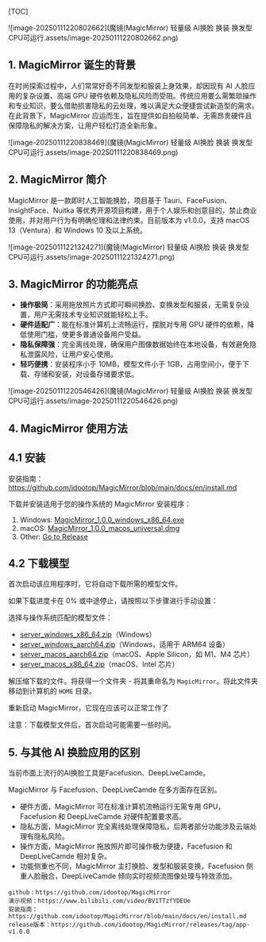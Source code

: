 [TOC]

![image-20250111220802662](魔镜(MagicMirror) 轻量级 AI换脸 换装 换发型 CPU可运行.assets/image-20250111220802662.png)

## 1. MagicMirror 诞生的背景

在时尚探索过程中，人们常常好奇不同发型和服装上身效果，却因现有 AI 人脸应用的复杂设置、高端 GPU 硬件依赖及隐私风险而受阻。传统应用要么需繁琐操作和专业知识，要么借助损害隐私的云处理，难以满足大众便捷尝试新造型的需求。在此背景下，MagicMirror 应运而生，旨在提供如自拍般简单、无需昂贵硬件且保障隐私的解决方案，让用户轻松打造全新形象。

![image-20250111220838469](魔镜(MagicMirror) 轻量级 AI换脸 换装 换发型 CPU可运行.assets/image-20250111220838469.png)

## 2. MagicMirror 简介

MagicMirror 是一款即时人工智能换脸，项目基于 Tauri、FaceFusion、InsightFace、Nuitka 等优秀开源项目构建，用于个人娱乐和创意目的，禁止商业使用，并对用户行为有明确伦理和法律约束。目前版本为 v1.0.0，支持 macOS 13（Ventura）和 Windows 10 及以上系统。

![image-20250111221324271](魔镜(MagicMirror) 轻量级 AI换脸 换装 换发型 CPU可运行.assets/image-20250111221324271.png)

## 3. MagicMirror 的功能亮点

- **操作极简**：采用拖放照片方式即可瞬间换脸、变换发型和服装，无需复杂设置，用户无需技术专业知识就能轻松上手。
- **硬件适配广**：能在标准计算机上流畅运行，摆脱对专用 GPU 硬件的依赖，降低使用门槛，使更多普通设备用户受益。
- **隐私保障强**：完全离线处理，确保用户图像数据始终在本地设备，有效避免隐私泄露风险，让用户安心使用。
- **轻巧便携**：安装程序小于 10MB，模型文件小于 1GB，占用空间小，便于下载、存储和安装，对设备存储要求低。

![image-20250111220546426](魔镜(MagicMirror) 轻量级 AI换脸 换装 换发型 CPU可运行.assets/image-20250111220546426.png)

## 4. MagicMirror 使用方法

## 4.1 安装

安装指南：https://github.com/idootop/MagicMirror/blob/main/docs/en/install.md

下载并安装适用于您的操作系统的 MagicMirror 安装程序：

1. Windows: [MagicMirror_1.0.0_windows_x86_64.exe](https://github.com/idootop/MagicMirror/releases/download/app-v1.0.0/MagicMirror_1.0.0_windows_x86_64.exe)
2. macOS: [MagicMirror_1.0.0_macos_universal.dmg](https://github.com/idootop/MagicMirror/releases/download/app-v1.0.0/MagicMirror_1.0.0_macos_universal.dmg)
3. Other: [Go to Release](https://github.com/idootop/MagicMirror/releases/app-v1.0.0) 

## 4.2 下载模型

首次启动该应用程序时，它将自动下载所需的模型文件。

如果下载进度卡在 0% 或中途停止，请按照以下步骤进行手动设置：

选择与操作系统匹配的模型文件：

- [server_windows_x86_64.zip](https://github.com/idootop/MagicMirror/releases/download/server-v1.0.0/server_windows_x86_64.zip)（Windows）
- [server_windows_aarch64.zip](https://github.com/idootop/MagicMirror/releases/download/server-v1.0.0/server_windows_aarch64.zip)（Windows，适用于 ARM64 设备）
- [server_macos_aarch64.zip](https://github.com/idootop/MagicMirror/releases/download/server-v1.0.0/server_macos_aarch64.zip)（macOS、Apple Silicon，如 M1、M4 芯片）
- [server_macos_x86_64.zip](https://github.com/idootop/MagicMirror/releases/download/server-v1.0.0/server_macos_x86_64.zip)（macOS、Intel 芯片）

解压缩下载的文件。将获得一个文件夹 - 将其重命名为 `MagicMirror`。将此文件夹移动到计算机的 `HOME` 目录。

重新启动 MagicMirror，它现在应该可以正常工作了

注意：下载模型文件后，首次启动可能需要一些时间。

## 5. 与其他 AI 换脸应用的区别

当前市面上流行的AI换脸工具是Facefusion、DeepLiveCamde。

MagicMirror 与 Facefusion、DeepLiveCamde 在多方面存在区别。

- 硬件方面，MagicMirror 可在标准计算机流畅运行无需专用 GPU，Facefusion 和 DeepLiveCamde 对硬件配置要求高。
- 隐私方面，MagicMirror 完全离线处理保障隐私，后两者部分功能涉及云端处理有隐私风险。
- 操作方面，MagicMirror 拖放照片即可操作极为便捷，Facefusion 和 DeepLiveCamde 相对复杂。
- 功能侧重也不同，MagicMirror 主打换脸、发型和服装变换，Facefusion 侧重人脸融合，DeepLiveCamde 倾向实时视频流图像处理与特效添加。

```
github：https://github.com/idootop/MagicMirror
演示视频：https://www.bilibili.com/video/BV1TTzfYDEUe
安装指南：https://github.com/idootop/MagicMirror/blob/main/docs/en/install.md
release版本：https://github.com/idootop/MagicMirror/releases/tag/app-v1.0.0
```









